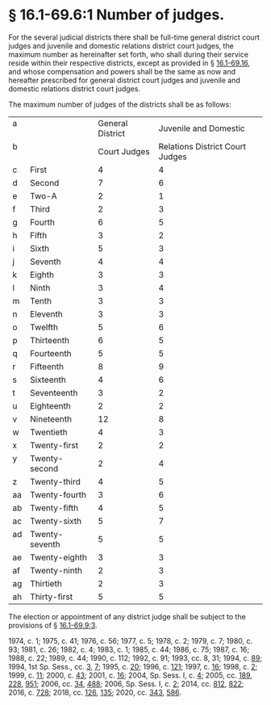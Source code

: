 # § 16.1-69.6:1 Number of judges.

<p>For the several judicial districts there shall be full-time general district court judges and juvenile and domestic relations district court judges, the maximum number as hereinafter set forth, who shall during their service reside within their respective districts, except as provided in § <a href='/vacode/16.1-69.16/'>16.1-69.16</a>, and whose compensation and powers shall be the same as now and hereafter prescribed for general district court judges and juvenile and domestic relations district court judges.</p><p>The maximum number of judges of the districts shall be as follows:</p><table class="mce-item-table"><tbody><tr><td class="hiddenTable" style="vertical-align: top; margin-right: 4px;" data-mce-style="vertical-align: top; margin-right: 4px;">a</td><td><br></td><td>General District<br></td><td>Juvenile and Domestic<br></td></tr><tr><td class="hiddenTable" style="vertical-align: top; margin-right: 4px;" data-mce-style="vertical-align: top; margin-right: 4px;">b</td><td><br></td><td>Court Judges<br></td><td>Relations District Court Judges<br></td></tr><tr><td class="hiddenTable" style="vertical-align: top; margin-right: 4px;" data-mce-style="vertical-align: top; margin-right: 4px;">c</td><td>First<br></td><td>4</td><td>4</td></tr><tr><td class="hiddenTable" style="vertical-align: top; margin-right: 4px;" data-mce-style="vertical-align: top; margin-right: 4px;">d</td><td>Second</td><td>7</td><td>6</td></tr><tr><td class="hiddenTable" style="vertical-align: top; margin-right: 4px;" data-mce-style="vertical-align: top; margin-right: 4px;">e</td><td>Two-A</td><td>2</td><td>1</td></tr><tr><td class="hiddenTable" style="vertical-align: top; margin-right: 4px;" data-mce-style="vertical-align: top; margin-right: 4px;">f</td><td>Third</td><td>2</td><td>3</td></tr><tr><td class="hiddenTable" style="vertical-align: top; margin-right: 4px;" data-mce-style="vertical-align: top; margin-right: 4px;">g</td><td>Fourth</td><td>6</td><td>5</td></tr><tr><td class="hiddenTable" style="vertical-align: top; margin-right: 4px;" data-mce-style="vertical-align: top; margin-right: 4px;">h</td><td>Fifth</td><td>3</td><td>2</td></tr><tr><td class="hiddenTable" style="vertical-align: top; margin-right: 4px;" data-mce-style="vertical-align: top; margin-right: 4px;">i</td><td>Sixth</td><td>5</td><td>3</td></tr><tr><td class="hiddenTable" style="vertical-align: top; margin-right: 4px;" data-mce-style="vertical-align: top; margin-right: 4px;">j</td><td>Seventh</td><td>4</td><td>4</td></tr><tr><td class="hiddenTable" style="vertical-align: top; margin-right: 4px;" data-mce-style="vertical-align: top; margin-right: 4px;">k</td><td>Eighth</td><td>3</td><td>3</td></tr><tr><td class="hiddenTable" style="vertical-align: top; margin-right: 4px;" data-mce-style="vertical-align: top; margin-right: 4px;">l</td><td>Ninth</td><td>3</td><td>4</td></tr><tr><td class="hiddenTable" style="vertical-align: top; margin-right: 4px;" data-mce-style="vertical-align: top; margin-right: 4px;">m</td><td>Tenth</td><td>3</td><td>3</td></tr><tr><td class="hiddenTable" style="vertical-align: top; margin-right: 4px;" data-mce-style="vertical-align: top; margin-right: 4px;">n</td><td>Eleventh</td><td>3</td><td>3</td></tr><tr><td class="hiddenTable" style="vertical-align: top; margin-right: 4px;" data-mce-style="vertical-align: top; margin-right: 4px;">o</td><td>Twelfth</td><td>5</td><td>6</td></tr><tr><td class="hiddenTable" style="vertical-align: top; margin-right: 4px;" data-mce-style="vertical-align: top; margin-right: 4px;">p</td><td>Thirteenth</td><td>6</td><td>5</td></tr><tr><td class="hiddenTable" style="vertical-align: top; margin-right: 4px;" data-mce-style="vertical-align: top; margin-right: 4px;">q</td><td>Fourteenth</td><td>5</td><td>5</td></tr><tr><td class="hiddenTable" style="vertical-align: top; margin-right: 4px;" data-mce-style="vertical-align: top; margin-right: 4px;">r</td><td>Fifteenth</td><td>8</td><td>9</td></tr><tr><td class="hiddenTable" style="vertical-align: top; margin-right: 4px;" data-mce-style="vertical-align: top; margin-right: 4px;">s</td><td>Sixteenth</td><td>4</td><td>6</td></tr><tr><td class="hiddenTable" style="vertical-align: top; margin-right: 4px;" data-mce-style="vertical-align: top; margin-right: 4px;">t</td><td>Seventeenth</td><td>3</td><td>2</td></tr><tr><td class="hiddenTable" style="vertical-align: top; margin-right: 4px;" data-mce-style="vertical-align: top; margin-right: 4px;">u</td><td>Eighteenth</td><td>2</td><td>2</td></tr><tr><td class="hiddenTable" style="vertical-align: top; margin-right: 4px;" data-mce-style="vertical-align: top; margin-right: 4px;">v</td><td>Nineteenth</td><td>12</td><td>8</td></tr><tr><td class="hiddenTable" style="vertical-align: top; margin-right: 4px;" data-mce-style="vertical-align: top; margin-right: 4px;">w</td><td>Twentieth</td><td>4</td><td>3</td></tr><tr><td class="hiddenTable" style="vertical-align: top; margin-right: 4px;" data-mce-style="vertical-align: top; margin-right: 4px;">x</td><td>Twenty-first</td><td>2</td><td>2</td></tr><tr><td class="hiddenTable" style="vertical-align: top; margin-right: 4px;" data-mce-style="vertical-align: top; margin-right: 4px;">y</td><td>Twenty-second</td><td>2</td><td>4</td></tr><tr><td class="hiddenTable" style="vertical-align: top; margin-right: 4px;" data-mce-style="vertical-align: top; margin-right: 4px;">z</td><td>Twenty-third</td><td>4</td><td>5</td></tr><tr><td class="hiddenTable" style="vertical-align: top; margin-right: 4px;" data-mce-style="vertical-align: top; margin-right: 4px;">aa</td><td>Twenty-fourth</td><td>3</td><td>6</td></tr><tr><td class="hiddenTable" style="vertical-align: top; margin-right: 4px;" data-mce-style="vertical-align: top; margin-right: 4px;">ab</td><td>Twenty-fifth</td><td>4</td><td>5</td></tr><tr><td class="hiddenTable" style="vertical-align: top; margin-right: 4px;" data-mce-style="vertical-align: top; margin-right: 4px;">ac</td><td>Twenty-sixth</td><td>5</td><td>7</td></tr><tr><td class="hiddenTable" style="vertical-align: top; margin-right: 4px;" data-mce-style="vertical-align: top; margin-right: 4px;">ad</td><td>Twenty-seventh</td><td>5</td><td>5</td></tr><tr><td class="hiddenTable" style="vertical-align: top; margin-right: 4px;" data-mce-style="vertical-align: top; margin-right: 4px;">ae</td><td>Twenty-eighth</td><td>3</td><td>3</td></tr><tr><td class="hiddenTable" style="vertical-align: top; margin-right: 4px;" data-mce-style="vertical-align: top; margin-right: 4px;">af</td><td>Twenty-ninth</td><td>2</td><td>3</td></tr><tr><td class="hiddenTable" style="vertical-align: top; margin-right: 4px;" data-mce-style="vertical-align: top; margin-right: 4px;">ag</td><td>Thirtieth</td><td>2</td><td>3</td></tr><tr><td class="hiddenTable" style="vertical-align: top; margin-right: 4px;" data-mce-style="vertical-align: top; margin-right: 4px;">ah</td><td>Thirty-first</td><td>5</td><td>5</td></tr></tbody></table><p>The election or appointment of any district judge shall be subject to the provisions of § <a href='/vacode/16.1-69.9:3/'>16.1-69.9:3</a>.</p><p>1974, c. 1; 1975, c. 41; 1976, c. 56; 1977, c. 5; 1978, c. 2; 1979, c. 7; 1980, c. 93; 1981, c. 26; 1982, c. 4; 1983, c. 1; 1985, c. 44; 1986, c. 75; 1987, c. 16; 1988, c. 22; 1989, c. 44; 1990, c. 112; 1992, c. 91; 1993, cc. 8, 31; 1994, c. <a href='http://lis.virginia.gov/cgi-bin/legp604.exe?941+ful+CHAP0089'>89</a>; 1994, 1st Sp. Sess., cc. <a href='http://lis.virginia.gov/cgi-bin/legp604.exe?941+ful+CHAP0003'>3</a>, <a href='http://lis.virginia.gov/cgi-bin/legp604.exe?941+ful+CHAP0007'>7</a>; 1995, c. <a href='http://lis.virginia.gov/cgi-bin/legp604.exe?951+ful+CHAP0020'>20</a>; 1996, c. <a href='http://lis.virginia.gov/cgi-bin/legp604.exe?961+ful+CHAP0121'>121</a>; 1997, c. <a href='http://lis.virginia.gov/cgi-bin/legp604.exe?971+ful+CHAP0016'>16</a>; 1998, c. <a href='http://lis.virginia.gov/cgi-bin/legp604.exe?981+ful+CHAP0002'>2</a>; 1999, c. <a href='http://lis.virginia.gov/cgi-bin/legp604.exe?991+ful+CHAP0011'>11</a>; 2000, c. <a href='http://lis.virginia.gov/cgi-bin/legp604.exe?001+ful+CHAP0043'>43</a>; 2001, c. <a href='http://lis.virginia.gov/cgi-bin/legp604.exe?011+ful+CHAP0016'>16</a>; 2004, Sp. Sess. I, c. <a href='http://lis.virginia.gov/cgi-bin/legp604.exe?041+ful+CHAP0004'>4</a>; 2005, cc. <a href='http://lis.virginia.gov/cgi-bin/legp604.exe?051+ful+CHAP0189'>189</a>, <a href='http://lis.virginia.gov/cgi-bin/legp604.exe?051+ful+CHAP0228'>228</a>, <a href='http://lis.virginia.gov/cgi-bin/legp604.exe?051+ful+CHAP0951'>951</a>; 2006, cc. <a href='http://lis.virginia.gov/cgi-bin/legp604.exe?061+ful+CHAP0034'>34</a>, <a href='http://lis.virginia.gov/cgi-bin/legp604.exe?061+ful+CHAP0488'>488</a>; 2006, Sp. Sess. I, c. <a href='http://lis.virginia.gov/cgi-bin/legp604.exe?061+ful+CHAP0002'>2</a>; 2014, cc. <a href='http://lis.virginia.gov/cgi-bin/legp604.exe?141+ful+CHAP0812'>812</a>, <a href='http://lis.virginia.gov/cgi-bin/legp604.exe?141+ful+CHAP0822'>822</a>; 2016, c. <a href='http://lis.virginia.gov/cgi-bin/legp604.exe?161+ful+CHAP0728'>728</a>; 2018, cc. <a href='http://lis.virginia.gov/cgi-bin/legp604.exe?181+ful+CHAP0126'>126</a>, <a href='http://lis.virginia.gov/cgi-bin/legp604.exe?181+ful+CHAP0135'>135</a>; 2020, cc. <a href='http://lis.virginia.gov/cgi-bin/legp604.exe?201+ful+CHAP0343'>343</a>, <a href='http://lis.virginia.gov/cgi-bin/legp604.exe?201+ful+CHAP0586'>586</a>.</p>